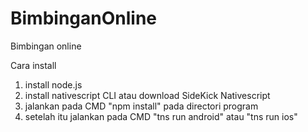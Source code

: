 # BimbinganOnline
Bimbingan online

Cara install

1. install node.js
2. install nativescript CLI atau download SideKick Nativescript
3. jalankan pada CMD "npm install" pada directori program
4. setelah itu jalankan pada CMD "tns run android" atau "tns run ios"
